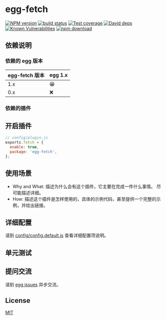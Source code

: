 # egg-fetch

[![NPM version][npm-image]][npm-url]
[![build status][travis-image]][travis-url]
[![Test coverage][codecov-image]][codecov-url]
[![David deps][david-image]][david-url]
[![Known Vulnerabilities][snyk-image]][snyk-url]
[![npm download][download-image]][download-url]

[npm-image]: https://img.shields.io/npm/v/egg-fetch.svg?style=flat-square
[npm-url]: https://npmjs.org/package/egg-fetch
[travis-image]: https://img.shields.io/travis/eggjs/egg-fetch.svg?style=flat-square
[travis-url]: https://travis-ci.org/eggjs/egg-fetch
[codecov-image]: https://img.shields.io/codecov/c/github/eggjs/egg-fetch.svg?style=flat-square
[codecov-url]: https://codecov.io/github/eggjs/egg-fetch?branch=master
[david-image]: https://img.shields.io/david/eggjs/egg-fetch.svg?style=flat-square
[david-url]: https://david-dm.org/eggjs/egg-fetch
[snyk-image]: https://snyk.io/test/npm/egg-fetch/badge.svg?style=flat-square
[snyk-url]: https://snyk.io/test/npm/egg-fetch
[download-image]: https://img.shields.io/npm/dm/egg-fetch.svg?style=flat-square
[download-url]: https://npmjs.org/package/egg-fetch

<!--
Description here.
-->

## 依赖说明

### 依赖的 egg 版本

egg-fetch 版本 | egg 1.x
--- | ---
1.x | 😁
0.x | ❌

### 依赖的插件
<!--

如果有依赖其它插件，请在这里特别说明。如

- security
- multipart

-->

## 开启插件

```js
// config/plugin.js
exports.fetch = {
  enable: true,
  package: 'egg-fetch',
};
```

## 使用场景

- Why and What: 描述为什么会有这个插件，它主要在完成一件什么事情。
尽可能描述详细。
- How: 描述这个插件是怎样使用的，具体的示例代码，甚至提供一个完整的示例，并给出链接。

## 详细配置

请到 [config/config.default.js](config/config.default.js) 查看详细配置项说明。

## 单元测试

<!-- 描述如何在单元测试中使用此插件，例如 schedule 如何触发。无则省略。-->

## 提问交流

请到 [egg issues](https://github.com/eggjs/egg/issues) 异步交流。

## License

[MIT](LICENSE)
